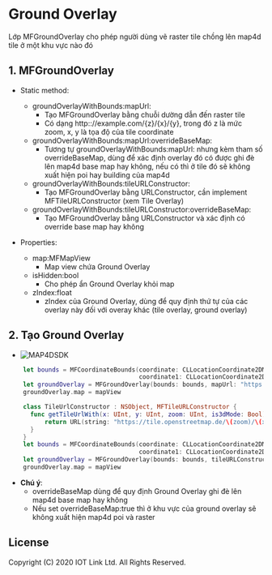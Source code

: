 # Ground Overlay
Lớp MFGroundOverlay cho phép người dùng vẽ raster tile chồng lên map4d tile ở một khu vực nào đó


## 1. MFGroundOverlay

- Static method:
    + groundOverlayWithBounds:mapUrl:
        + Tạo MFGroundOverlay bằng chuỗi dường dẫn đến raster tile
        + Có dạng http:://example.com/{z}/{x}/{y}, trong đó z là mức zoom, x, y là tọa độ của tile coordinate
    + groundOverlayWithBounds:mapUrl:overrideBaseMap:
        + Tương tự groundOverlayWithBounds:mapUrl: nhưng kèm tham số overrideBaseMap, dùng để xác định overlay đó có được ghi đè lên map4d base map hay không, nếu có thì ở tile đó sẽ không xuất hiện poi hay building của map4d
    + groundOverlayWithBounds:tileURLConstructor:
        + Tạo MFGroundOverlay bằng URLConstructor, cần implement MFTileURLConstructor (xem Tile Overlay)
    + groundOverlayWithBounds:tileURLConstructor:overrideBaseMap:
        + Tạo MFGroundOverlay bằng URLConstructor và xác định có override base map hay không

- Properties:
    - map:MFMapView
        - Map view chứa Ground Overlay
    - isHidden:bool
        - Cho phép ẩn Ground Overlay khỏi map
    - zIndex:float
        - zIndex của Ground Overlay, dùng để quy định thứ tự của các overlay này đối với overay khác (tile overlay, ground overlay)

## 2. Tạo Ground Overlay

  -  ![MAP4DSDK](../../resource/v1.4/ground-overlay.png) 
  
```swift
    let bounds = MFCoordinateBounds(coordinate: CLLocationCoordinate2DMake(16.057814922971613, 108.22065353393553),
                                    coordinate1: CLLocationCoordinate2DMake(16.064289641988594, 108.2324981689453))
    let groundOverlay = MFGroundOverlay(bounds: bounds, mapUrl: "https://tile.openstreetmap.de/{z}/{x}/{y}.png")
    groundOverlay.map = mapView
```

```swift
    class TileUrlConstructor : NSObject, MFTileURLConstructor {
      func getTileUrlWith(x: UInt, y: UInt, zoom: UInt, is3dMode: Bool) -> URL? {
          return URL(string: "https://tile.openstreetmap.de/\(zoom)/\(x)/\(y).png")
      }
    }
    let bounds = MFCoordinateBounds(coordinate: CLLocationCoordinate2DMake(16.067588780844506, 108.18391799926758),
                                    coordinate1: CLLocationCoordinate2DMake(16.075671439786362, 108.19833755493164))
    let groundOverlay = MFGroundOverlay(bounds: bounds, tileURLConstructor: TileUrlConstructor(), overrideBaseMap: true)
    groundOverlay.map = mapView
```

 - **Chú ý**:
   - overrideBaseMap dùng để quy định Ground Overlay ghi đè lên map4d base map hay không
   - Nếu set overrideBaseMap:true thì ở khu vực của ground overlay sẽ không xuất hiện map4d poi và raster


License
-------

Copyright (C) 2020 IOT Link Ltd. All Rights Reserved.